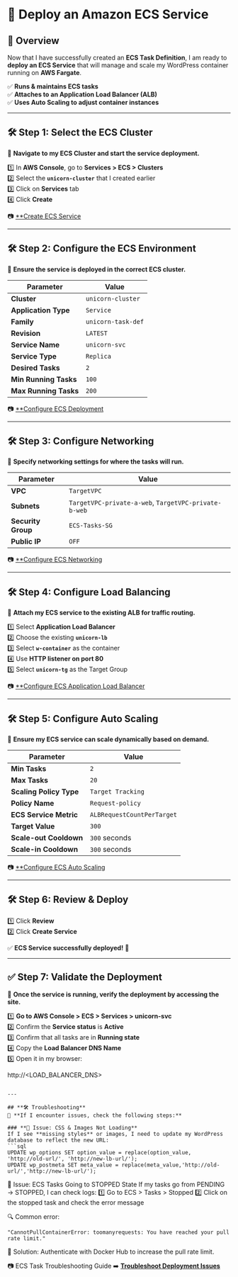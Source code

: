 # **🚀 Deploy an Amazon ECS Service**

## **📌 Overview**
Now that I have successfully created an **ECS Task Definition**, I am ready to **deploy an ECS Service** that will manage and scale my WordPress container running on **AWS Fargate**.

✅ **Runs & maintains ECS tasks**  
✅ **Attaches to an Application Load Balancer (ALB)**  
✅ **Uses Auto Scaling to adjust container instances**  

---

## **🛠️ Step 1: Select the ECS Cluster**
📌 **Navigate to my ECS Cluster and start the service deployment.**  

1️⃣ In **AWS Console**, go to **Services > ECS > Clusters**  
2️⃣ Select the **`unicorn-cluster`** that I created earlier  
3️⃣ Click on **Services** tab  
4️⃣ Click **Create**  

📷 [**Create ECS Service](images/create-ecs-service.png)

---

## **🛠️ Step 2: Configure the ECS Environment**
📌 **Ensure the service is deployed in the correct ECS cluster.**  

| Parameter       | Value               |
|----------------|---------------------|
| **Cluster**    | `unicorn-cluster`   |
| **Application Type** | `Service` |
| **Family**     | `unicorn-task-def`  |
| **Revision**   | `LATEST`            |
| **Service Name** | `unicorn-svc`     |
| **Service Type** | `Replica`         |
| **Desired Tasks** | `2`               |
| **Min Running Tasks** | `100`          |
| **Max Running Tasks** | `200`          |

📷 [**Configure ECS Deployment](images/configure-ecs-deployment.png)

---

## **🛠️ Step 3: Configure Networking**
📌 **Specify networking settings for where the tasks will run.**  

| Parameter         | Value                |
|------------------|----------------------|
| **VPC**         | `TargetVPC`          |
| **Subnets**     | `TargetVPC-private-a-web`, `TargetVPC-private-b-web` |
| **Security Group** | `ECS-Tasks-SG`     |
| **Public IP**   | `OFF`                |

📷 [**Configure ECS Networking](images/configure-ecs-networking.png)

---

## **🛠️ Step 4: Configure Load Balancing**
📌 **Attach my ECS service to the existing ALB for traffic routing.**  

1️⃣ Select **Application Load Balancer**  
2️⃣ Choose the existing **`unicorn-lb`**  
3️⃣ Select **`w-container`** as the container  
4️⃣ Use **HTTP listener on port 80**  
5️⃣ Select **`unicorn-tg`** as the Target Group  

📷 [**Configure ECS Application Load Balancer](images/configure-ecs-alb.png)

---

## **🛠️ Step 5: Configure Auto Scaling**
📌 **Ensure my ECS service can scale dynamically based on demand.**  

| Parameter           | Value                |
|--------------------|----------------------|
| **Min Tasks**      | `2`                  |
| **Max Tasks**      | `20`                 |
| **Scaling Policy Type** | `Target Tracking` |
| **Policy Name**    | `Request-policy`     |
| **ECS Service Metric** | `ALBRequestCountPerTarget` |
| **Target Value**   | `300`                |
| **Scale-out Cooldown** | `300` seconds   |
| **Scale-in Cooldown** | `300` seconds   |

📷 [**Configure ECS Auto Scaling](images/configure-ecs-autoscaling.png)

---

## **🛠️ Step 6: Review & Deploy**
1️⃣ Click **Review**  
2️⃣ Click **Create Service**  

✅ **ECS Service successfully deployed!** 🎉  


---

## **✅ Step 7: Validate the Deployment**
📌 **Once the service is running, verify the deployment by accessing the site.**  

1️⃣ **Go to AWS Console > ECS > Services > unicorn-svc**  
2️⃣ Confirm the **Service status** is **Active**  
3️⃣ Confirm that all tasks are in **Running state**  
4️⃣ Copy the **Load Balancer DNS Name**  
5️⃣ Open it in my browser:  

http://<LOAD_BALANCER_DNS>
```

---

## **🛠️ Troubleshooting**
📌 **If I encounter issues, check the following steps:**  

### **🔹 Issue: CSS & Images Not Loading**
If I see **missing styles** or images, I need to update my WordPress database to reflect the new URL:
```sql
UPDATE wp_options SET option_value = replace(option_value, 'http://old-url/', 'http://new-lb-url/');
UPDATE wp_postmeta SET meta_value = replace(meta_value,'http://old-url/','http://new-lb-url/');
```
🔹 Issue: ECS Tasks Going to STOPPED State
If my tasks go from PENDING → STOPPED, I can check logs:
1️⃣ Go to ECS > Tasks > Stopped
2️⃣ Click on the stopped task and check the error message

🔍 Common error:
```
"CannotPullContainerError: toomanyrequests: You have reached your pull rate limit."
```
📌 Solution: Authenticate with Docker Hub to increase the pull rate limit.

📷 ECS Task Troubleshooting Guide
➡️ **[Troubleshoot Deployment Issues](../docs/troubleshooting.md)**  
